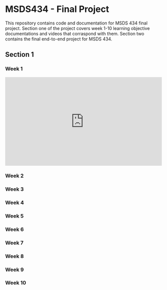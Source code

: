 # MSDS434 - Final Project

This repository contains code and documentation for MSDS 434 final project. Section one of the project covers week 1-10 learning objective documentations and videos that corraspond with them. Section two contains the final end-to-end project for MSDS 434.

## Section 1
### Week 1
<div style="position: relative; padding-bottom: 56.25%; height: 0;"><iframe src="https://www.loom.com/embed/2dfa50f27e6c4cc993c0aadd6618d7ef" frameborder="0" webkitallowfullscreen mozallowfullscreen allowfullscreen style="position: absolute; top: 0; left: 0; width: 100%; height: 100%;"></iframe></div>


### Week 2

### Week 3

### Week 4

### Week 5

### Week 6

### Week 7

### Week 8

### Week 9

### Week 10
